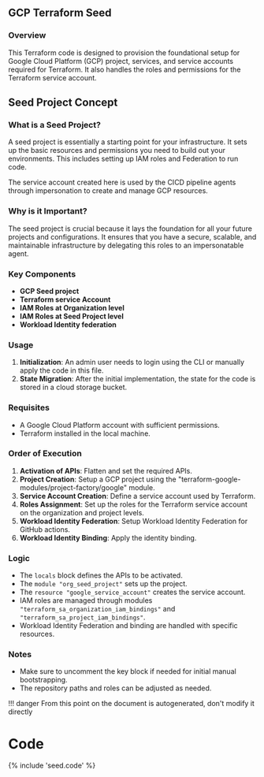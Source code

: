 ## GCP Terraform Seed

### Overview

This Terraform code is designed to provision the foundational setup for Google Cloud Platform (GCP) project, services, and service accounts required for Terraform. It also handles the roles and permissions for the Terraform service account.


## Seed Project Concept

### What is a Seed Project?
A seed project is essentially a starting point for your infrastructure. It sets up the basic resources and permissions you need to build out your environments. This includes setting up IAM roles and Federation to run code.

The service account created here is used by the CICD pipeline agents through impersonation to create and manage GCP resources.

### Why is it Important?
The seed project is crucial because it lays the foundation for all your future projects and configurations. It ensures that you have a secure, scalable, and maintainable infrastructure by delegating this roles to an impersonatable agent.

### Key Components
- **GCP Seed project**
- **Terraform service Account**
- **IAM Roles at Organization level**
- **IAM Roles at Seed Project level**
- **Workload Identity federation**
 
### Usage

1. **Initialization**: An admin user needs to login using the CLI or manually apply the code in this file.
2. **State Migration**: After the initial implementation, the state for the code is stored in a cloud storage bucket.

### Requisites

- A Google Cloud Platform account with sufficient permissions.
- Terraform installed in the local machine.

### Order of Execution

1. **Activation of APIs**: Flatten and set the required APIs.
2. **Project Creation**: Setup a GCP project using the "terraform-google-modules/project-factory/google" module.
3. **Service Account Creation**: Define a service account used by Terraform.
4. **Roles Assignment**: Set up the roles for the Terraform service account on the organization and project levels.
5. **Workload Identity Federation**: Setup Workload Identity Federation for GitHub actions.
6. **Workload Identity Binding**: Apply the identity binding.

### Logic

- The `locals` block defines the APIs to be activated.
- The `module "org_seed_project"` sets up the project.
- The `resource "google_service_account"` creates the service account.
- IAM roles are managed through modules `"terraform_sa_organization_iam_bindings"` and `"terraform_sa_project_iam_bindings"`.
- Workload Identity Federation and binding are handled with specific resources.

### Notes

- Make sure to uncomment the key block if needed for initial manual bootstrapping.
- The repository paths and roles can be adjusted as needed.

!!! danger
    From this point on the document is autogenerated, don't modify it directly
    
# Code

{% include 'seed.code' %}
